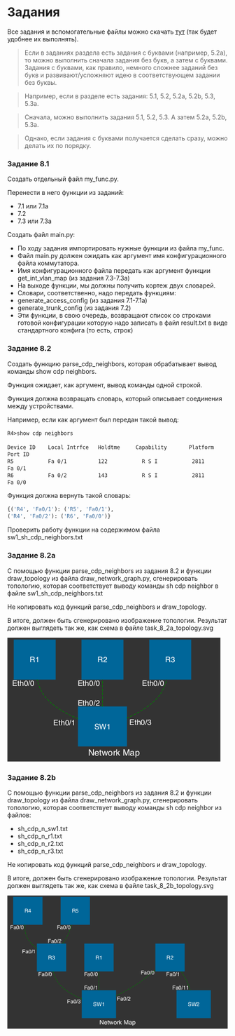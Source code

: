 # Задания

Все задания и вспомогательные файлы можно скачать [тут](https://github.com/natenka/PyNEng/blob/master/exercises.zip) (так будет удобнее их выполнять).

> Если в заданиях раздела есть задания с буквами (например, 5.2a), то можно выполнить сначала задания без букв, а затем с буквами. Задания с буквами, как правило, немного сложнее заданий без букв и развивают/усложняют идею в соответствующем задании без буквы.

> Например, если в разделе есть задания: 5.1, 5.2, 5.2a, 5.2b, 5.3, 5.3a.

> Сначала, можно выполнить задания 5.1, 5.2, 5.3. А затем 5.2a, 5.2b, 5.3a.

> Однако, если задания с буквами получается сделать сразу, можно делать их по порядку.

### Задание 8.1

Создать отдельный файл my_func.py.

Перенести в него функции из заданий:
* 7.1 или 7.1a
* 7.2
* 7.3 или 7.3a

Создать файл main.py:
* По ходу задания импортировать нужные функции из файла my_func.
* Файл main.py должен ожидать как аргумент имя конфигурационного файла коммутатора.
* Имя конфигурационного файла передать как аргумент функции get_int_vlan_map (из задания 7.3-7.3a)
 * На выходе функции, мы должны получить кортеж двух словарей.
* Словари, соответственно, надо передать функциям:
 * generate_access_config (из задания 7.1-7.1a)
 * generate_trunk_config (из задания 7.2)
* Эти функции, в свою очередь, возвращают список со строками готовой конфигурации
которую надо записать в файл result.txt в виде стандартного конфига (то есть, строк)

### Задание 8.2

Создать функцию parse_cdp_neighbors, которая обрабатывает
вывод команды show cdp neighbors.

Функция ожидает, как аргумент, вывод команды одной строкой.

Функция должна возвращать словарь, который описывает соединения между устройствами.

Например, если как аргумент был передан такой вывод:
```
R4>show cdp neighbors

Device ID    Local Intrfce   Holdtme     Capability       Platform    Port ID
R5           Fa 0/1          122           R S I           2811       Fa 0/1
R6           Fa 0/2          143           R S I           2811       Fa 0/0
```

Функция должна вернуть такой словарь:
```python
{('R4', 'Fa0/1'): ('R5', 'Fa0/1'),
('R4', 'Fa0/2'): ('R6', 'Fa0/0')}
```

Проверить работу функции на содержимом файла sw1_sh_cdp_neighbors.txt


### Задание 8.2a

С помощью функции parse_cdp_neighbors из задания 8.2
и функции draw_topology из файла draw_network_graph.py,
сгенерировать топологию, которая соответствует выводу
команды sh cdp neighbor в файле sw1_sh_cdp_neighbors.txt

Не копировать код функций parse_cdp_neighbors и draw_topology.

В итоге, должен быть сгенерировано изображение топологии.
Результат должен выглядеть так же, как схема в файле task_8_2a_topology.svg

![task_8_2a_topology](https://raw.githubusercontent.com/natenka/PyNEng/master/images/08_modules/task_8_2a_topology.png)



### Задание 8.2b

С помощью функции parse_cdp_neighbors из задания 8.2
и функции draw_topology из файла draw_network_graph.py,
сгенерировать топологию, которая соответствует выводу
команды sh cdp neighbor из файлов:
* sh_cdp_n_sw1.txt
* sh_cdp_n_r1.txt
* sh_cdp_n_r2.txt
* sh_cdp_n_r3.txt


Не копировать код функций parse_cdp_neighbors и draw_topology.

В итоге, должен быть сгенерировано изображение топологии.
Результат должен выглядеть так же, как схема в файле task_8_2b_topology.svg

![task_8_2b_topology](https://raw.githubusercontent.com/natenka/PyNEng/master/images/08_modules/task_8_2b_topology.png)
